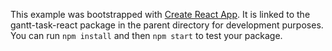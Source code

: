 This example was bootstrapped with [Create React App](https://github.com/facebook/create-react-app).
It is linked to the gantt-task-react package in the parent directory for development purposes.
You can run `npm install` and then `npm start` to test your package.
